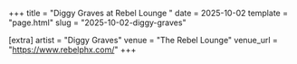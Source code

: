 +++
title = "Diggy Graves at Rebel Lounge "
date = 2025-10-02
template = "page.html"
slug = "2025-10-02-diggy-graves"

[extra]
artist = "Diggy Graves"
venue = "The Rebel Lounge"
venue_url = "https://www.rebelphx.com/"
+++
